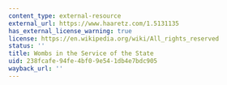 ```yaml
---
content_type: external-resource
external_url: https://www.haaretz.com/1.5131135
has_external_license_warning: true
license: https://en.wikipedia.org/wiki/All_rights_reserved
status: ''
title: Wombs in the Service of the State
uid: 238fcafe-94fe-4bf0-9e54-1db4e7bdc905
wayback_url: ''
---
```


